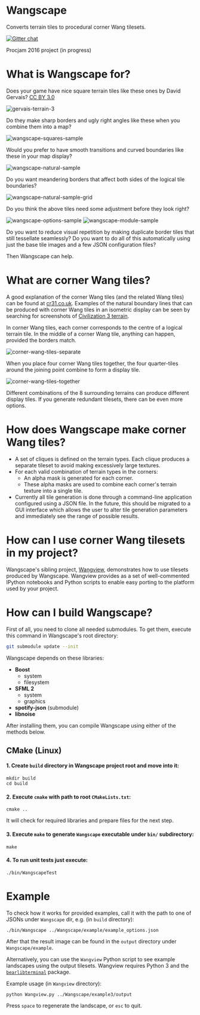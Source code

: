 # Wangscape

Converts terrain tiles to procedural corner Wang tilesets.

[![Gitter chat](https://badges.gitter.im/Wangscape.png)](https://gitter.im/Wangscape/Lobby)

Procjam 2016 project (in progress)

# What is Wangscape for?
Does your game have nice square terrain tiles like these ones by David Gervais? [CC BY 3.0](creativecommons.org/licenses/by/3.0/)

![gervais-terrain-3](https://cloud.githubusercontent.com/assets/15715657/23166703/8cfa561c-f839-11e6-8c43-bdd54cd9a4f7.png)

Do they make sharp borders and ugly right angles like these when you combine them into a map?

![wangscape-squares-sample](https://cloud.githubusercontent.com/assets/15715657/23166720/a0e63a9c-f839-11e6-9b6b-1393204cb0c2.png)

Would you prefer to have smooth transitions and curved boundaries like these in your map display?

![wangscape-natural-sample](https://cloud.githubusercontent.com/assets/15715657/23166724/a3d6dbb2-f839-11e6-8e1c-4654cb2a11f6.png)

Do you want meandering borders that affect both sides of the logical tile boundaries?

![wangscape-natural-sample-grid](https://cloud.githubusercontent.com/assets/15715657/23166727/a5bf4f86-f839-11e6-84f7-2530d5fcbfa7.png)

Do you think the above tiles need some adjustment before they look right?

![wangscape-options-sample](https://cloud.githubusercontent.com/assets/15715657/23166825/0720fbb2-f83a-11e6-8f48-7a2345dc2444.PNG)
![wangscape-module-sample](https://cloud.githubusercontent.com/assets/15715657/23166827/08b9c30a-f83a-11e6-9e47-d4fe31dea779.PNG)

Do you want to reduce visual repetition by making duplicate border tiles that still tessellate seamlessly? Do you want to do all of this automatically using just the base tile images and a few JSON configuration files?

Then Wangscape can help.

# What are corner Wang tiles?

A good explanation of the corner Wang tiles (and the related Wang tiles) can be found at [cr31.co.uk](http://cr31.co.uk/stagecast/wang/2corn.html). Examples of the natural boundary lines that can be produced with corner Wang tiles in an isometric display can be seen by searching for screenshots of [Civilization 3 terrain](https://www.google.co.uk/search?q=civilization+3+terrain&tbm=isch).

In corner Wang tiles, each corner corresponds to the centre of a logical terrain tile. In the middle of a corner Wang tile, anything can happen, provided the borders match.

![corner-wang-tiles-separate](https://cloud.githubusercontent.com/assets/15715657/23168061/b4a264b6-f83e-11e6-9cb9-2eba145532d6.png)

When you place four corner Wang tiles together, the four quarter-tiles around the joining point combine to form a display tile.

![corner-wang-tiles-together](https://cloud.githubusercontent.com/assets/15715657/23168059/b49ea510-f83e-11e6-8117-4d521d6fdadf.png)

Different combinations of the 8 surrounding terrains can produce different display tiles. If you generate redundant tilesets, there can be even more options.

# How does Wangscape make corner Wang tiles?
* A set of cliques is defined on the terrain types. Each clique produces a separate tileset to avoid making excessively large textures.
* For each valid combination of terrain types in the corners:
    * An alpha mask is generated for each corner.
    * These alpha masks are used to combine each corner's terrain texture into a single tile.
* Currently all tile generation is done through a command-line application configured using a JSON file. In the future, this should be migrated to a GUI interface which allows the user to alter tile generation parameters and immediately see the range of possible results.

# How can I use corner Wang tilesets in my project?
Wangscape's sibling project, [Wangview](https://github.com/Wangscape/Wangview/tree/documentation), demonstrates how to use tilesets produced by Wangscape. Wangview provides as a set of well-commented IPython notebooks and Python scripts to enable easy porting to the platform used by your project.

# How can I build Wangscape?

First of all, you need to clone all needed submodules. To get them, execute
this command in Wangscape's root directory:

```bash
git submodule update --init
```

Wangscape depends on these libraries:
* **Boost**
  - system
  - filesystem
* **SFML 2**
  - system
  - graphics
* **spotify-json** (submodule)
* **libnoise**

After installing them, you can compile Wangscape using either of the methods
below.

## CMake (Linux)

#### 1. Create `build` directory in **Wangscape** project root and move into it:

```shell
mkdir build
cd build
```

#### 2. Execute `cmake` with path to root `CMakeLists.txt`:

```shell
cmake ..
```

It will check for required libraries and prepare files for the next step.

#### 3. Execute `make` to generate `Wangscape` executable under `bin/` subdirectory:

```shell
make
```

#### 4. To run **unit tests** just execute:

```shell
./bin/WangscapeTest
```

# Example

To check how it works for provided examples, call it with the path to one of JSONs
under `Wangscape` dir, e.g. (in `build` directory):

```shell
./bin/Wangscape ../Wangscape/example/example_options.json
```

After that the result image can be found in the `output` directory under
`Wangscape/example`.

Alternatively, you can use the `Wangview` Python script to see example landscapes
using the output tilesets.
Wangview requires Python 3 and the [`bearlibterminal`](https://pypi.python.org/pypi/bearlibterminal) package.

Example usage (in `Wangview` directory):

```shell
python Wangview.py ../Wangscape/example3/output
```

Press `space` to regenerate the landscape, or `esc` to quit.
